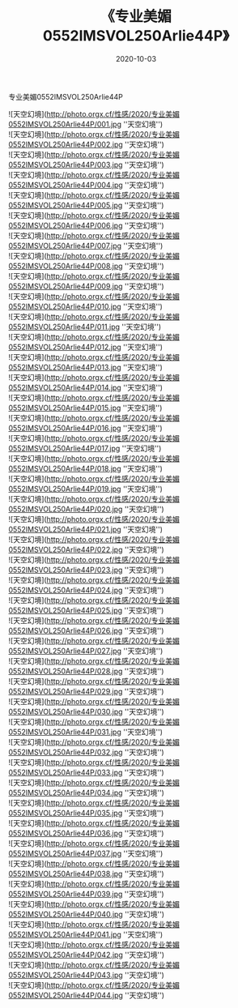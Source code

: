 ﻿---
layout: post
title:  《专业美媚0552IMSVOL250Arlie44P》
date:   2020-10-03
image: http://photo.orgx.cf/性感/2020/专业美媚0552IMSVOL250Arlie44P/000.jpg
categories: [美女, 性感, 泳衣]
---

专业美媚0552IMSVOL250Arlie44P



![天空幻境](http://photo.orgx.cf/性感/2020/专业美媚0552IMSVOL250Arlie44P/001.jpg ''天空幻境'') <br>
![天空幻境](http://photo.orgx.cf/性感/2020/专业美媚0552IMSVOL250Arlie44P/002.jpg ''天空幻境'') <br>
![天空幻境](http://photo.orgx.cf/性感/2020/专业美媚0552IMSVOL250Arlie44P/003.jpg ''天空幻境'') <br>
![天空幻境](http://photo.orgx.cf/性感/2020/专业美媚0552IMSVOL250Arlie44P/004.jpg ''天空幻境'') <br>
![天空幻境](http://photo.orgx.cf/性感/2020/专业美媚0552IMSVOL250Arlie44P/005.jpg ''天空幻境'') <br>
![天空幻境](http://photo.orgx.cf/性感/2020/专业美媚0552IMSVOL250Arlie44P/006.jpg ''天空幻境'') <br>
![天空幻境](http://photo.orgx.cf/性感/2020/专业美媚0552IMSVOL250Arlie44P/007.jpg ''天空幻境'') <br>
![天空幻境](http://photo.orgx.cf/性感/2020/专业美媚0552IMSVOL250Arlie44P/008.jpg ''天空幻境'') <br>
![天空幻境](http://photo.orgx.cf/性感/2020/专业美媚0552IMSVOL250Arlie44P/009.jpg ''天空幻境'') <br>
![天空幻境](http://photo.orgx.cf/性感/2020/专业美媚0552IMSVOL250Arlie44P/010.jpg ''天空幻境'') <br>
![天空幻境](http://photo.orgx.cf/性感/2020/专业美媚0552IMSVOL250Arlie44P/011.jpg ''天空幻境'') <br>
![天空幻境](http://photo.orgx.cf/性感/2020/专业美媚0552IMSVOL250Arlie44P/012.jpg ''天空幻境'') <br>
![天空幻境](http://photo.orgx.cf/性感/2020/专业美媚0552IMSVOL250Arlie44P/013.jpg ''天空幻境'') <br>
![天空幻境](http://photo.orgx.cf/性感/2020/专业美媚0552IMSVOL250Arlie44P/014.jpg ''天空幻境'') <br>
![天空幻境](http://photo.orgx.cf/性感/2020/专业美媚0552IMSVOL250Arlie44P/015.jpg ''天空幻境'') <br>
![天空幻境](http://photo.orgx.cf/性感/2020/专业美媚0552IMSVOL250Arlie44P/016.jpg ''天空幻境'') <br>
![天空幻境](http://photo.orgx.cf/性感/2020/专业美媚0552IMSVOL250Arlie44P/017.jpg ''天空幻境'') <br>
![天空幻境](http://photo.orgx.cf/性感/2020/专业美媚0552IMSVOL250Arlie44P/018.jpg ''天空幻境'') <br>
![天空幻境](http://photo.orgx.cf/性感/2020/专业美媚0552IMSVOL250Arlie44P/019.jpg ''天空幻境'') <br>
![天空幻境](http://photo.orgx.cf/性感/2020/专业美媚0552IMSVOL250Arlie44P/020.jpg ''天空幻境'') <br>
![天空幻境](http://photo.orgx.cf/性感/2020/专业美媚0552IMSVOL250Arlie44P/021.jpg ''天空幻境'') <br>
![天空幻境](http://photo.orgx.cf/性感/2020/专业美媚0552IMSVOL250Arlie44P/022.jpg ''天空幻境'') <br>
![天空幻境](http://photo.orgx.cf/性感/2020/专业美媚0552IMSVOL250Arlie44P/023.jpg ''天空幻境'') <br>
![天空幻境](http://photo.orgx.cf/性感/2020/专业美媚0552IMSVOL250Arlie44P/024.jpg ''天空幻境'') <br>
![天空幻境](http://photo.orgx.cf/性感/2020/专业美媚0552IMSVOL250Arlie44P/025.jpg ''天空幻境'') <br>
![天空幻境](http://photo.orgx.cf/性感/2020/专业美媚0552IMSVOL250Arlie44P/026.jpg ''天空幻境'') <br>
![天空幻境](http://photo.orgx.cf/性感/2020/专业美媚0552IMSVOL250Arlie44P/027.jpg ''天空幻境'') <br>
![天空幻境](http://photo.orgx.cf/性感/2020/专业美媚0552IMSVOL250Arlie44P/028.jpg ''天空幻境'') <br>
![天空幻境](http://photo.orgx.cf/性感/2020/专业美媚0552IMSVOL250Arlie44P/029.jpg ''天空幻境'') <br>
![天空幻境](http://photo.orgx.cf/性感/2020/专业美媚0552IMSVOL250Arlie44P/030.jpg ''天空幻境'') <br>
![天空幻境](http://photo.orgx.cf/性感/2020/专业美媚0552IMSVOL250Arlie44P/031.jpg ''天空幻境'') <br>
![天空幻境](http://photo.orgx.cf/性感/2020/专业美媚0552IMSVOL250Arlie44P/032.jpg ''天空幻境'') <br>
![天空幻境](http://photo.orgx.cf/性感/2020/专业美媚0552IMSVOL250Arlie44P/033.jpg ''天空幻境'') <br>
![天空幻境](http://photo.orgx.cf/性感/2020/专业美媚0552IMSVOL250Arlie44P/034.jpg ''天空幻境'') <br>
![天空幻境](http://photo.orgx.cf/性感/2020/专业美媚0552IMSVOL250Arlie44P/035.jpg ''天空幻境'') <br>
![天空幻境](http://photo.orgx.cf/性感/2020/专业美媚0552IMSVOL250Arlie44P/036.jpg ''天空幻境'') <br>
![天空幻境](http://photo.orgx.cf/性感/2020/专业美媚0552IMSVOL250Arlie44P/037.jpg ''天空幻境'') <br>
![天空幻境](http://photo.orgx.cf/性感/2020/专业美媚0552IMSVOL250Arlie44P/038.jpg ''天空幻境'') <br>
![天空幻境](http://photo.orgx.cf/性感/2020/专业美媚0552IMSVOL250Arlie44P/039.jpg ''天空幻境'') <br>
![天空幻境](http://photo.orgx.cf/性感/2020/专业美媚0552IMSVOL250Arlie44P/040.jpg ''天空幻境'') <br>
![天空幻境](http://photo.orgx.cf/性感/2020/专业美媚0552IMSVOL250Arlie44P/041.jpg ''天空幻境'') <br>
![天空幻境](http://photo.orgx.cf/性感/2020/专业美媚0552IMSVOL250Arlie44P/042.jpg ''天空幻境'') <br>
![天空幻境](http://photo.orgx.cf/性感/2020/专业美媚0552IMSVOL250Arlie44P/043.jpg ''天空幻境'') <br>
![天空幻境](http://photo.orgx.cf/性感/2020/专业美媚0552IMSVOL250Arlie44P/044.jpg ''天空幻境'') <br>